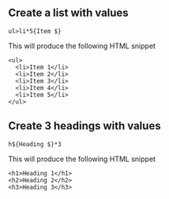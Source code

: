 ## Create a list with values

    ul>li*5{Item $}

This will produce the following HTML snippet

    <ul>
      <li>Item 1</li>
      <li>Item 2</li>
      <li>Item 3</li>
      <li>Item 4</li>
      <li>Item 5</li>
    </ul>

## Create 3 headings with values

    h${Heading $}*3

This will produce the following HTML snippet

    <h1>Heading 1</h1>
    <h2>Heading 2</h2>
    <h3>Heading 3</h3>

